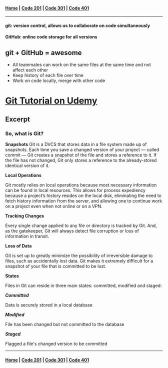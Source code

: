 #### [Home](C:\Users\srieh\CodeFellows\reading-notes\README.md) | [Code 201](C:\Users\srieh\CodeFellows\reading-notes\201main.md) | [Code 301](C:\Users\srieh\CodeFellows\reading-notes\301main.md) | [Code 401](C:\Users\srieh\CodeFellows\reading-notes\401main.md)
***

#### git: version control, allows us to collaborate on code simultaneously ####
#### GitHub: online code storage for all versions ####
## **git + GitHub = awesome** ##
- All teammates can work on the same files at the same time and not affect each other
- Keep history of each file over time
- Work on code locally, merge with other code

# [Git Tutorial on Udemy](https://blog.udemy.com/git-tutorial-a-comprehensive-guide/) #

## Excerpt ##
### So, what is Git? ###
**Snapshots**
Git is a DVCS that stores data in a file system made up of snapshots. Each time you save a changed version of your project — called commit — Git creates a snapshot of the file and stores a reference to it. If the file has not changed, Git only stores a reference to the already-stored identical version of it.

**Local Operations**

Git mostly relies on local operations because most necessary information can be found in local resources. This allows for process expediency because a project’s history resides on the local disk, eliminating the need to fetch history information from the server, and allowing one to continue work on a project even when not online or on a VPN.

**Tracking Changes**

Every single change applied to any file or directory is tracked by Git. And, as the gatekeeper, Git will always detect file corruption or loss of information in transit.

**Loss of Data**

Git is set up to greatly minimize the possibility of irreversible damage to files, such as accidentally lost data. Git makes it extremely difficult for a snapshot of your file that is committed to be lost.

**States**

Files in Git can reside in three main states: committed, modified and staged:

   ***Committed***

Data is securely stored in a local database

   ***Modified***

File has been changed but not committed to the database

   ***Staged***

Flagged a file's changed version to be committed 

***
#### [Home](C:\Users\srieh\CodeFellows\reading-notes\README.md) | [Code 201](C:\Users\srieh\CodeFellows\reading-notes\201main.md) | [Code 301](C:\Users\srieh\CodeFellows\reading-notes\301main.md) | [Code 401](C:\Users\srieh\CodeFellows\reading-notes\401main.md)